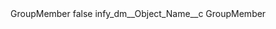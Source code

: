 <?xml version="1.0" encoding="UTF-8"?>
<CustomMetadata xmlns="http://soap.sforce.com/2006/04/metadata" xmlns:xsi="http://www.w3.org/2001/XMLSchema-instance" xmlns:xsd="http://www.w3.org/2001/XMLSchema">
    <label>GroupMember</label>
    <protected>false</protected>
    <values>
        <field>infy_dm__Object_Name__c</field>
        <value xsi:type="xsd:string">GroupMember</value>
    </values>
</CustomMetadata>
